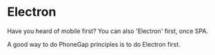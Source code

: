# Electron


Have you heard of mobile first? You can also 'Electron' first, once SPA.

A good way to do PhoneGap principles is to do Electron first.


